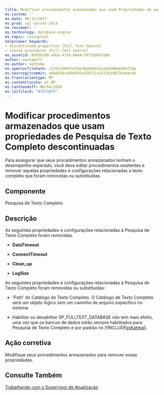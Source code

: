 ```yaml
---
title: Modificar procedimentos armazenados que usam Propriedades de pesquisa de texto completo descontinuadas | Microsoft Docs
ms.custom: ''
ms.date: 06/13/2017
ms.prod: sql-server-2014
ms.reviewer: ''
ms.technology: database-engine
ms.topic: conceptual
helpviewer_keywords:
- discontinued properties [Full-Text Search]
- stored procedures [Full-Text Search]
ms.assetid: 8d9392d9-a9ba-4378-84e4-59f516b67ddb
author: mashamsft
ms.author: mathoma
ms.openlocfilehash: 12262a588742f0e3be094e32a2a0208a85b6f28a
ms.sourcegitcommit: ad4d92dce894592a259721a1571b1d8736abacdb
ms.translationtype: MT
ms.contentlocale: pt-BR
ms.lasthandoff: 08/04/2020
ms.locfileid: "87573475"
---
```

# <a name="modify-stored-procedures-that-use-discontinued-full-text-search-properties"></a>Modificar procedimentos armazenados que usam propriedades de Pesquisa de Texto Completo descontinuadas
  Para assegurar que seus procedimentos armazenados tenham o desempenho esperado, você deve editar procedimentos existentes e remover aquelas propriedades e configurações relacionadas a texto completo que foram removidas ou substituídas.  
  
## <a name="component"></a>Componente  
 Pesquisa de Texto Completo  
  
## <a name="description"></a>Descrição  
 As seguintes propriedades e configurações relacionadas à Pesquisa de Texto Completo foram removidas.  
  
-   **DataTimeout**  
  
-   **ConnectTimeout**  
  
-   **Clean_up**  
  
-   **LogSize**  
  
 As seguintes propriedades e configurações relacionadas à Pesquisa de Texto Completo foram removidas ou substituídas:  
  
-   'Path' do Catálogo de Texto Completo. O Catálogo de Texto Completo será um objeto lógico sem um caminho de arquivo específico no sistema.  
  
-   Habilitar ou desabilitar SP_FULLTEXT_DATABASE não tem mais efeito, uma vez que os bancos de dados estão sempre habilitados para Pesquisa de Texto Completo e por padrão no [!INCLUDE[ssKatmai](../../includes/sskatmai-md.md)].  
  
## <a name="corrective-action"></a>Ação corretiva  
 Modifique seus procedimentos armazenados para remover essas propriedades.  
  
## <a name="see-also"></a>Consulte Também  
 [Trabalhando com o Supervisor de Atualização](../../../2014/sql-server/install/working-with-upgrade-advisor.md)  
  
  
